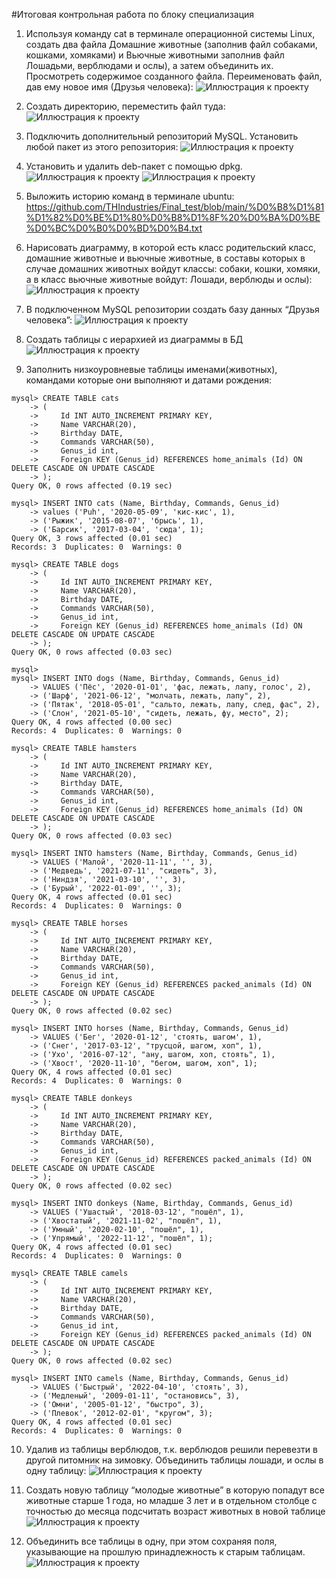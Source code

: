 #Итоговая контрольная работа по блоку специализация

1. Используя команду cat в терминале операционной системы Linux, создать
два файла Домашние животные (заполнив файл собаками, кошками,
хомяками) и Вьючные животными заполнив файл Лошадьми, верблюдами и
ослы), а затем объединить их. Просмотреть содержимое созданного файла.
Переименовать файл, дав ему новое имя (Друзья человека):
![Иллюстрация к проекту](https://github.com/THIndustries/Final_test/blob/main/01.JPG)

2. Создать директорию, переместить файл туда:
![Иллюстрация к проекту](https://github.com/THIndustries/Final_test/blob/main/02.JPG)

3. Подключить дополнительный репозиторий MySQL. Установить любой пакет
из этого репозитория:
![Иллюстрация к проекту](https://github.com/THIndustries/Final_test/blob/main/03.1.JPG)

4. Установить и удалить deb-пакет с помощью dpkg.
![Иллюстрация к проекту](https://github.com/THIndustries/Final_test/blob/main/4.1.JPG)
![Иллюстрация к проекту](https://github.com/THIndustries/Final_test/blob/main/4.2.JPG)

5. Выложить историю команд в терминале ubuntu:
https://github.com/THIndustries/Final_test/blob/main/%D0%B8%D1%81%D1%82%D0%BE%D1%80%D0%B8%D1%8F%20%D0%BA%D0%BE%D0%BC%D0%B0%D0%BD%D0%B4.txt

6. Нарисовать диаграмму, в которой есть класс родительский класс, домашние
животные и вьючные животные, в составы которых в случае домашних
животных войдут классы: собаки, кошки, хомяки, а в класс вьючные животные
войдут: Лошади, верблюды и ослы):
![Иллюстрация к проекту](https://github.com/THIndustries/Final_test/blob/main/6.1.JPG)

7. В подключенном MySQL репозитории создать базу данных “Друзья
человека”:
![Иллюстрация к проекту](https://github.com/THIndustries/Final_test/blob/main/7.JPG)

8. Создать таблицы с иерархией из диаграммы в БД
![Иллюстрация к проекту](https://github.com/THIndustries/Final_test/blob/main/8.JPG)



9. Заполнить низкоуровневые таблицы именами(животных), командами
которые они выполняют и датами рождения:
```
mysql> CREATE TABLE cats
    -> (
    ->     Id INT AUTO_INCREMENT PRIMARY KEY,
    ->     Name VARCHAR(20),
    ->     Birthday DATE,
    ->     Commands VARCHAR(50),
    ->     Genus_id int,
    ->     Foreign KEY (Genus_id) REFERENCES home_animals (Id) ON DELETE CASCADE ON UPDATE CASCADE
    -> );
Query OK, 0 rows affected (0.19 sec)

mysql> INSERT INTO cats (Name, Birthday, Commands, Genus_id)
    -> values ('Puh', '2020-05-09', 'кис-кис', 1),
    -> ('Рыжик', '2015-08-07', 'брысь', 1),
    -> ('Барсик', '2017-03-04', 'сюда', 1);
Query OK, 3 rows affected (0.01 sec)
Records: 3  Duplicates: 0  Warnings: 0

mysql> CREATE TABLE dogs
    -> (
    ->     Id INT AUTO_INCREMENT PRIMARY KEY,
    ->     Name VARCHAR(20),
    ->     Birthday DATE,
    ->     Commands VARCHAR(50),
    ->     Genus_id int,
    ->     Foreign KEY (Genus_id) REFERENCES home_animals (Id) ON DELETE CASCADE ON UPDATE CASCADE
    -> );
Query OK, 0 rows affected (0.03 sec)

mysql>
mysql> INSERT INTO dogs (Name, Birthday, Commands, Genus_id)
    -> VALUES ('Пёс', '2020-01-01', 'фас, лежать, лапу, голос', 2),
    -> ('Шарф', '2021-06-12', "молчать, лежать, лапу", 2),
    -> ('Пятак', '2018-05-01', "сальто, лежать, лапу, след, фас", 2),
    -> ('Слон', '2021-05-10', "сидеть, лежать, фу, место", 2);
Query OK, 4 rows affected (0.00 sec)
Records: 4  Duplicates: 0  Warnings: 0

mysql> CREATE TABLE hamsters
    -> (
    ->     Id INT AUTO_INCREMENT PRIMARY KEY,
    ->     Name VARCHAR(20),
    ->     Birthday DATE,
    ->     Commands VARCHAR(50),
    ->     Genus_id int,
    ->     Foreign KEY (Genus_id) REFERENCES home_animals (Id) ON DELETE CASCADE ON UPDATE CASCADE
    -> );
Query OK, 0 rows affected (0.03 sec)

mysql> INSERT INTO hamsters (Name, Birthday, Commands, Genus_id)
    -> VALUES ('Малой', '2020-11-11', '', 3),
    -> ('Медведь', '2021-07-11', "сидеть", 3),
    -> ('Ниндзя', '2021-03-10', '', 3),
    -> ('Бурый', '2022-01-09', '', 3);
Query OK, 4 rows affected (0.01 sec)
Records: 4  Duplicates: 0  Warnings: 0

mysql> CREATE TABLE horses
    -> (
    ->     Id INT AUTO_INCREMENT PRIMARY KEY,
    ->     Name VARCHAR(20),
    ->     Birthday DATE,
    ->     Commands VARCHAR(50),
    ->     Genus_id int,
    ->     Foreign KEY (Genus_id) REFERENCES packed_animals (Id) ON DELETE CASCADE ON UPDATE CASCADE
    -> );
Query OK, 0 rows affected (0.02 sec)

mysql> INSERT INTO horses (Name, Birthday, Commands, Genus_id)
    -> VALUES ('Бег', '2020-01-12', 'стоять, шагом', 1),
    -> ('Снег', '2017-03-12', "трусцой, шагом, хоп", 1),
    -> ('Ухо', '2016-07-12', "ану, шагом, хоп, стоять", 1),
    -> ('Хвост', '2020-11-10', "бегом, шагом, хоп", 1);
Query OK, 4 rows affected (0.01 sec)
Records: 4  Duplicates: 0  Warnings: 0

mysql> CREATE TABLE donkeys
    -> (
    ->     Id INT AUTO_INCREMENT PRIMARY KEY,
    ->     Name VARCHAR(20),
    ->     Birthday DATE,
    ->     Commands VARCHAR(50),
    ->     Genus_id int,
    ->     Foreign KEY (Genus_id) REFERENCES packed_animals (Id) ON DELETE CASCADE ON UPDATE CASCADE
    -> );
Query OK, 0 rows affected (0.02 sec)

mysql> INSERT INTO donkeys (Name, Birthday, Commands, Genus_id)
    -> VALUES ('Ушастый', '2018-03-12', "пошёл", 1),
    -> ('Хвостатый', '2021-11-02', "пошёл", 1),
    -> ('Умный', '2020-02-10', "пошёл", 1),
    -> ('Упрямый', '2022-11-12', "пошёл", 1);
Query OK, 4 rows affected (0.01 sec)
Records: 4  Duplicates: 0  Warnings: 0

mysql> CREATE TABLE camels
    -> (
    ->     Id INT AUTO_INCREMENT PRIMARY KEY,
    ->     Name VARCHAR(20),
    ->     Birthday DATE,
    ->     Commands VARCHAR(50),
    ->     Genus_id int,
    ->     Foreign KEY (Genus_id) REFERENCES packed_animals (Id) ON DELETE CASCADE ON UPDATE CASCADE
    -> );
Query OK, 0 rows affected (0.02 sec)

mysql> INSERT INTO camels (Name, Birthday, Commands, Genus_id)
    -> VALUES ('Быстрый', '2022-04-10', 'стоять', 3),
    -> ('Медленый', '2009-01-11', "остановись", 3),
    -> ('Омни', '2005-01-12', "быстро", 3),
    -> ('Плевок', '2012-02-01', "кругом", 3);
Query OK, 4 rows affected (0.01 sec)
Records: 4  Duplicates: 0  Warnings: 0
```

10. Удалив из таблицы верблюдов, т.к. верблюдов решили перевезти в другой
питомник на зимовку. Объединить таблицы лошади, и ослы в одну таблицу:
![Иллюстрация к проекту](https://github.com/THIndustries/Final_test/blob/main/10.JPG)

11. Создать новую таблицу “молодые животные” в которую попадут все
животные старше 1 года, но младше 3 лет и в отдельном столбце с точностью
до месяца подсчитать возраст животных в новой таблице
![Иллюстрация к проекту](https://github.com/THIndustries/Final_test/blob/main/11.JPG)

12. Объединить все таблицы в одну, при этом сохраняя поля, указывающие на
прошлую принадлежность к старым таблицам.
![Иллюстрация к проекту](https://github.com/THIndustries/Final_test/blob/main/12.JPG)






